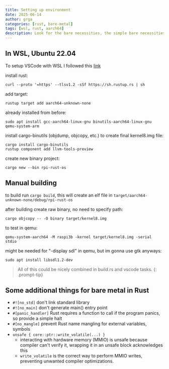 ```yaml
---
title: Setting up environment
date: 2025-06-14
author: grga
categories: [rust, bare-metal]
tags: [wsl, rust, aarch64]
description: Look for the bare necessities, the simple bare necessities
---
```


## In WSL, Ubuntu 22.04

To setup VSCode with WSL I followed this [ link ](https://learn.microsoft.com/en-us/windows/wsl/tutorials/wsl-vscode)

install rust:
```shell
curl --proto '=https' --tlsv1.2 -sSf https://sh.rustup.rs | sh
```

add target:
```shell
rustup target add aarch64-unknown-none
```

already installed from before:
```shell
sudo apt install gcc-aarch64-linux-gnu binutils-aarch64-linux-gnu qemu-system-arm
```

install cargo-binutils (objdump, objcopy, etc.) to create final kernel8.img file:
```shell
cargo install cargo-binutils
rustup component add llvm-tools-preview
```  

create new binary project:
```shell
cargo new --bin rpi-rust-os
```

## Manual building

to build run ``cargo build``, this will create an elf file in `target/aarch64-unknown-none/debug/rpi-rust-os`

after building create raw binary, no need to specify path:
```shell
cargo objcopy -- -O binary target/kernel8.img
```

to test in qemu:
```shell
qemu-system-aarch64 -M raspi3b -kernel target/kernel8.img -serial stdio
```

might be needed for "-display sdl" in qemu, but im gonna use gtk anyways:
```shell
sudo apt install libsdl1.2-dev
```

> All of this could be nicely combined in build.rs and vscode tasks.
{: .prompt-tip}

## Some additional things for bare metal in Rust

- `#![no_std]` don't link standard library
- `#![no_main]` don't generate main() entry point
- `#[panic_handler]` Rust requires a function to call if the program panics, so provide a simple halt
- `#[no_mangle]` prevent Rust name mangling for external variables, symbols
- `unsafe { core::ptr::write_volatile(...) }`
  - interacting with hardware memory (MMIO) is unsafe because compiler can't verify it, wrapping it in an unsafe block acknowledges this
  - `write_volatile` is the correct way to perform MMIO writes, preventing unwanted compiler optimizations.
